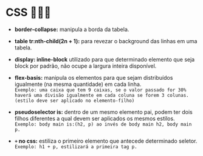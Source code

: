 # CSS 💁🏻‍♀️

- **border-collapse:** manipula a borda da tabela.

- **table tr:nth-child(2n + 1):** para revezar o background das linhas em uma tabela.

- **display: inline-block** utilizado para que determinado elemento que seja block por padrão, não ocupe a largura inteira disponível.

- **flex-basis:** manipula os elementos para que sejam distribuídos igualmente (na mesma quantidade) em cada linha. <br>
  `Exemplo: uma caixa que tem 9 caixas, se o valor passado for 30% haverá uma divisão igualmente em cada coluna se forem 3 colunas. (estilo deve ser aplicado no elemento-filho)`

- **pseudoselector is:** dentro de um mesmo elemento pai, podem ter dois filhos diferentes a qual devem ser aplicados os mesmos estilos. <br>
  `Exemplo: body main is:(h2, p) ao invés de body main h2, body main p.`

- **`+` no css:** estiliza o primeiro elemento que antecede determinado seletor. <br> `Exemplo: h1 + p, estilizará a primeira tag p.`
